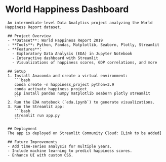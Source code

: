 # World Happiness Dashboard
     An intermediate-level Data Analytics project analyzing the World Happiness Report dataset.

     ## Project Overview
     - **Dataset**: World Happiness Report 2019
     - **Tools**: Python, Pandas, Matplotlib, Seaborn, Plotly, Streamlit
     - **Features**:
       - Exploratory Data Analysis (EDA) in Jupyter Notebook
       - Interactive dashboard with Streamlit
       - Visualizations of happiness scores, GDP correlations, and more

     ## Setup
     1. Install Anaconda and create a virtual environment:
        ```bash
        conda create -n happiness_project python=3.9
        conda activate happiness_project
        pip install pandas numpy matplotlib seaborn plotly streamlit
        ```
     2. Run the EDA notebook (`eda.ipynb`) to generate visualizations.
     3. Run the Streamlit app:
        ```bash
        streamlit run app.py
        ```

     ## Deployment
     The app is deployed on Streamlit Community Cloud: [Link to be added]

     ## Future Improvements
     - Add time-series analysis for multiple years.
     - Include machine learning to predict happiness scores.
     - Enhance UI with custom CSS.